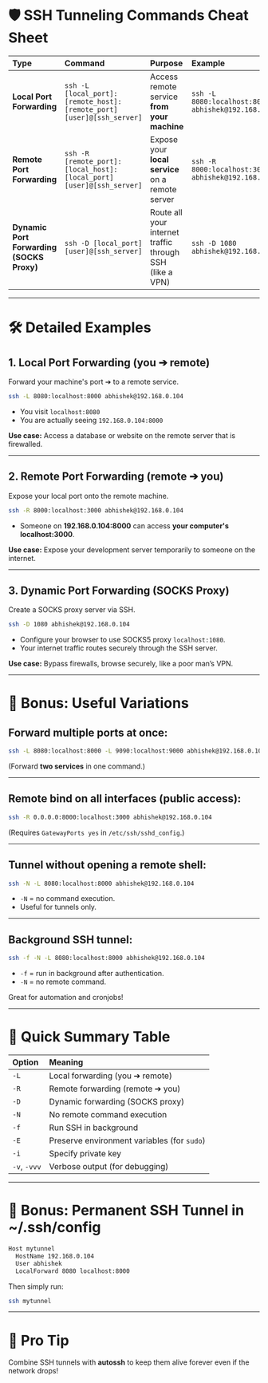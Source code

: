 # 🛡️ SSH Tunneling Commands Cheat Sheet

| Type | Command | Purpose | Example |
|:----|:--------|:--------|:--------|
| **Local Port Forwarding** | `ssh -L [local_port]:[remote_host]:[remote_port] [user]@[ssh_server]` | Access remote service **from your machine** | `ssh -L 8080:localhost:8000 abhishek@192.168.0.104` |
| **Remote Port Forwarding** | `ssh -R [remote_port]:[local_host]:[local_port] [user]@[ssh_server]` | Expose your **local service** on a remote server | `ssh -R 8000:localhost:3000 abhishek@192.168.0.104` |
| **Dynamic Port Forwarding (SOCKS Proxy)** | `ssh -D [local_port] [user]@[ssh_server]` | Route all your internet traffic through SSH (like a VPN) | `ssh -D 1080 abhishek@192.168.0.104` |

---

# 🛠️ Detailed Examples

## 1. **Local Port Forwarding (you ➔ remote)**

Forward your machine's port ➔ to a remote service.

```bash
ssh -L 8080:localhost:8000 abhishek@192.168.0.104
```
- You visit `localhost:8080`
- You are actually seeing `192.168.0.104:8000`

**Use case:** Access a database or website on the remote server that is firewalled.

---

## 2. **Remote Port Forwarding (remote ➔ you)**

Expose your local port onto the remote machine.

```bash
ssh -R 8000:localhost:3000 abhishek@192.168.0.104
```
- Someone on **192.168.0.104:8000** can access **your computer's localhost:3000**.

**Use case:** Expose your development server temporarily to someone on the internet.

---

## 3. **Dynamic Port Forwarding (SOCKS Proxy)**

Create a SOCKS proxy server via SSH.

```bash
ssh -D 1080 abhishek@192.168.0.104
```
- Configure your browser to use SOCKS5 proxy `localhost:1080`.
- Your internet traffic routes securely through the SSH server.

**Use case:** Bypass firewalls, browse securely, like a poor man’s VPN.

---

# 🌟 Bonus: Useful Variations

## Forward multiple ports at once:

```bash
ssh -L 8080:localhost:8000 -L 9090:localhost:9000 abhishek@192.168.0.104
```
(Forward **two services** in one command.)

---

## Remote bind on all interfaces (public access):

```bash
ssh -R 0.0.0.0:8000:localhost:3000 abhishek@192.168.0.104
```
(Requires `GatewayPorts yes` in `/etc/ssh/sshd_config`.)

---

## Tunnel without opening a remote shell:

```bash
ssh -N -L 8080:localhost:8000 abhishek@192.168.0.104
```
- `-N` = no command execution.
- Useful for tunnels only.

---

## Background SSH tunnel:

```bash
ssh -f -N -L 8080:localhost:8000 abhishek@192.168.0.104
```
- `-f` = run in background after authentication.
- `-N` = no remote command.

Great for automation and cronjobs!

---

# 🚀 Quick Summary Table

| Option | Meaning |
|:-------|:--------|
| `-L` | Local forwarding (you ➔ remote) |
| `-R` | Remote forwarding (remote ➔ you) |
| `-D` | Dynamic forwarding (SOCKS proxy) |
| `-N` | No remote command execution |
| `-f` | Run SSH in background |
| `-E` | Preserve environment variables (for `sudo`) |
| `-i` | Specify private key |
| `-v`, `-vvv` | Verbose output (for debugging) |

---

# 📜 Bonus: Permanent SSH Tunnel in ~/.ssh/config

```bash
Host mytunnel
  HostName 192.168.0.104
  User abhishek
  LocalForward 8080 localhost:8000
```

Then simply run:

```bash
ssh mytunnel
```

---

# 📱 Pro Tip

Combine SSH tunnels with **autossh** to keep them alive forever even if the network drops!


